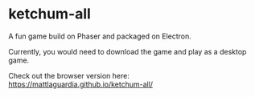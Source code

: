 # ketchum-all

A fun game build on Phaser and packaged on Electron.

Currently, you would need to download the game and play as a desktop game. 

Check out the browser version here: https://mattlaguardia.github.io/ketchum-all/
